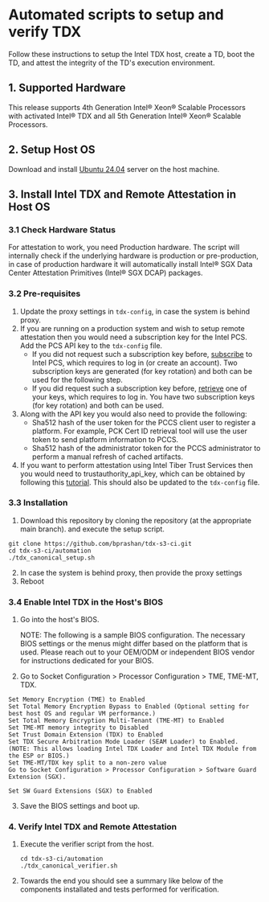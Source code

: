 # Automated scripts to setup and verify TDX

Follow these instructions to setup the Intel TDX host, create a TD, boot the TD, and attest the integrity of the TD's execution environment.

## 1. Supported Hardware
This release supports 4th Generation Intel® Xeon® Scalable Processors with activated Intel® TDX and all 5th Generation Intel® Xeon® Scalable Processors.

## 2. Setup Host OS
Download and install [Ubuntu 24.04](https://releases.ubuntu.com/24.04/ubuntu-24.04-live-server-amd64.iso) server on the host machine.

## 3. Install Intel TDX and Remote Attestation in Host OS

### 3.1 Check Hardware Status
For attestation to work, you need Production hardware. The script will internally check if the underlying hardware is production or pre-production, in case of production hardware it will automatically install Intel® SGX Data Center Attestation Primitives (Intel® SGX DCAP) packages.

### 3.2 Pre-requisites
1. Update the proxy settings in `tdx-config`, in case the system is behind proxy.
2. If you are running on a production system and wish to setup remote attestation then you would need a subscription key for the Intel PCS. Add the PCS API key to the `tdx-config` file.
   + If you did not request such a subscription key before, [subscribe](https://api.portal.trustedservices.intel.com/products#product=liv-intel-software-guard-extensions-provisioning-certification-service) to Intel PCS, which requires to log in (or create an account). Two subscription keys are generated (for key rotation) and both can be used for the following step.
   + If you did request such a subscription key before, [retrieve](https://api.portal.trustedservices.intel.com/manage-subscriptions) one of your keys, which requires to log in. You have two subscription keys (for key rotation) and both can be used.
3. Along with the API key you would also need to provide the following:
   + Sha512 hash of the user token for the PCCS client user to register a platform. For example, PCK Cert ID retrieval tool will use the user token to send platform information to PCCS.
   + Sha512 hash of the administrator token for the PCCS administrator to perform a manual refresh of cached artifacts.
4. If you want to perform attestation using Intel Tiber Trust Services then you would need to trustauthority_api_key, which can be obtained by following this [tutorial](https://docs.trustauthority.intel.com/main/articles/tutorial-api-key.html?tabs=attestation-api-key-portal%2Cattestation-sgx-client). This should also be updated to the `tdx-config` file.

### 3.3 Installation
1. Download this repository by cloning the repository (at the appropriate main branch). and execute the setup script.

```
git clone https://github.com/bprashan/tdx-s3-ci.git
cd tdx-s3-ci/automation
./tdx_canonical_setup.sh
```

2. In case the system is behind proxy, then provide the proxy settings
2. Reboot

### 3.4 Enable Intel TDX in the Host's BIOS

1. Go into the host's BIOS.

   NOTE: The following is a sample BIOS configuration. The necessary BIOS settings or the menus might differ based on the platform that is used. Please reach out to your OEM/ODM or independent BIOS vendor for instructions dedicated for your BIOS.

3. Go to Socket Configuration > Processor Configuration > TME, TME-MT, TDX.

  ```
  Set Memory Encryption (TME) to Enabled
  Set Total Memory Encryption Bypass to Enabled (Optional setting for best host OS and regular VM performance.)
  Set Total Memory Encryption Multi-Tenant (TME-MT) to Enabled
  Set TME-MT memory integrity to Disabled
  Set Trust Domain Extension (TDX) to Enabled
  Set TDX Secure Arbitration Mode Loader (SEAM Loader) to Enabled. (NOTE: This allows loading Intel TDX Loader and Intel TDX Module from the ESP or BIOS.)
  Set TME-MT/TDX key split to a non-zero value
  Go to Socket Configuration > Processor Configuration > Software Guard Extension (SGX).
  
  Set SW Guard Extensions (SGX) to Enabled
  ```

3. Save the BIOS settings and boot up.

### 4. Verify Intel TDX and Remote Attestation

1. Execute the verifier script from the host.

   ```
   cd tdx-s3-ci/automation
   ./tdx_canonical_verifier.sh
   ```

2. Towards the end you should see a summary like below of the components installated and tests performed for verification.
